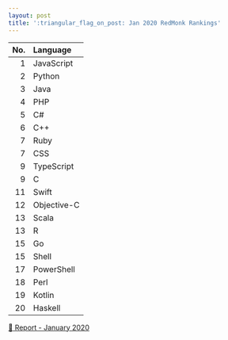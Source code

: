 ```yaml
---
layout: post
title: ':triangular_flag_on_post: Jan 2020 RedMonk Rankings'
---
```



| No.  | Language    |
| ---: | :---------- |
| 1    | JavaScript  |
| 2    | Python      |
| 3    | Java        |
| 4    | PHP         |
| 5    | C#          |
| 6    | C++         |
| 7    | Ruby        |
| 7    | CSS         |
| 9    | TypeScript  |
| 9    | C           |
| 11   | Swift       |
| 12   | Objective-C |
| 13   | Scala       |
| 13   | R           |
| 15   | Go          |
| 15   | Shell       |
| 17   | PowerShell  |
| 18   | Perl        |
| 19   | Kotlin      |
| 20   | Haskell     |

[:link: Report - January 2020 ](https://redmonk.com/sogrady/2020/02/28/language-rankings-1-20)
